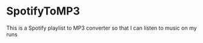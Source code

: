 # SpotifyToMP3
This is a Spotify playlist to MP3 converter so that I can listen to music on my runs
